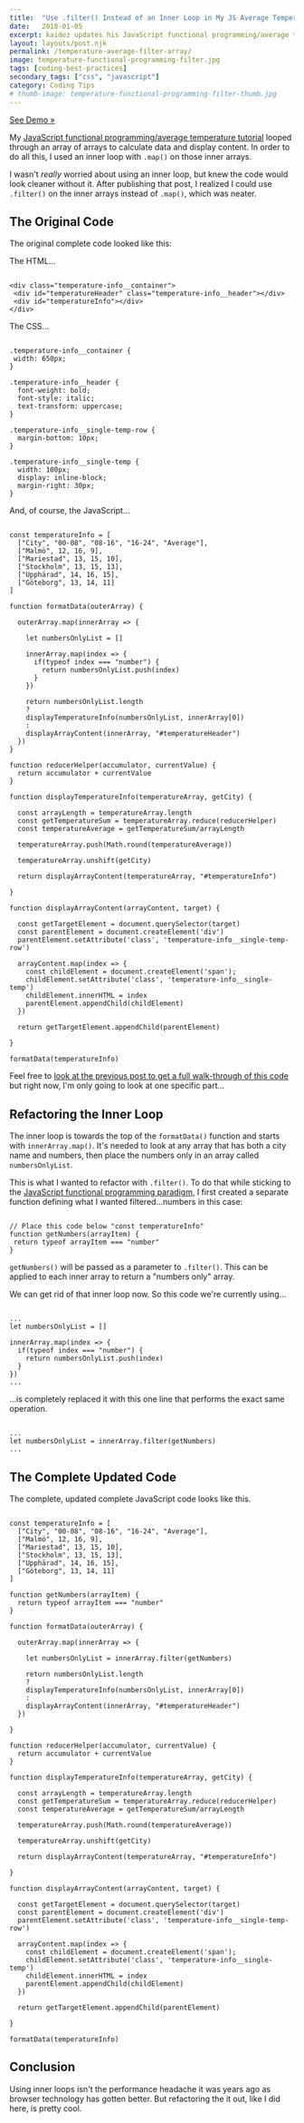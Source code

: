 ```yaml
---
title:  "Use .filter() Instead of an Inner Loop in My JS Average Temperature Code"
date:   2018-01-05
excerpt: kaidez updates his JavaScript functional programming/average temperature post to use .filter() instead of an inner loop. Includes demo.
layout: layouts/post.njk
permalink: /temperature-average-filter-array/
image: temperature-functional-programming-filter.jpg
tags: [coding-best-practices]
secondary_tags: ["css", "javascript"]
category: Coding Tips
# thumb-image: temperature-functional-programming-filter-thumb.jpg
---
```

<a href="https://codepen.io/kaidez/pen/VybqmY">See Demo &raquo;</a>

My <a href="/temperatures-functional-programming/">JavaScript functional programming/average temperature tutorial</a> looped through an array of arrays to calculate data and display content.  In order to do all this, I used an inner loop with <code>.map()</code> on those inner arrays.

I wasn't <em>really</em> worried about using an inner loop, but knew the code would look cleaner without it. After publishing that post, I realized I could use <code>.filter()</code> on the inner arrays instead of <code>.map()</code>, which was neater.

<h2>The Original Code</h2>

The original complete code looked like this:

The HTML...
<pre><code class="language-markup">
&lt;div class="temperature-info__container">
 &lt;div id="temperatureHeader" class="temperature-info__header">&lt;/div>
 &lt;div id="temperatureInfo">&lt;/div>
&lt;/div>
</code></pre>

The CSS...
<pre><code class="language-css">
.temperature-info__container {
 width: 650px;
}

.temperature-info__header {
  font-weight: bold;
  font-style: italic;
  text-transform: uppercase;
}

.temperature-info__single-temp-row {
  margin-bottom: 10px;
}

.temperature-info__single-temp {
  width: 100px;
  display: inline-block;
  margin-right: 30px;
}
</code></pre>

And, of course, the JavaScript...
<pre><code class="language-javascript">
const temperatureInfo = [
  ["City", "00-08", "08-16", "16-24", "Average"],
  ["Malmö", 12, 16, 9],
  ["Mariestad", 13, 15, 10],
  ["Stockholm", 13, 15, 13],
  ["Upphärad", 14, 16, 15],
  ["Göteborg", 13, 14, 11]
]

function formatData(outerArray) {

  outerArray.map(innerArray => {

    let numbersOnlyList = []

    innerArray.map(index => {
      if(typeof index === "number") {
        return numbersOnlyList.push(index)
      }
    })

    return numbersOnlyList.length
    ?
    displayTemperatureInfo(numbersOnlyList, innerArray[0])
    :
    displayArrayContent(innerArray, "#temperatureHeader")
  })
}

function reducerHelper(accumulator, currentValue) {
  return accumulator + currentValue
}

function displayTemperatureInfo(temperatureArray, getCity) {

  const arrayLength = temperatureArray.length
  const getTemperatureSum = temperatureArray.reduce(reducerHelper)
  const temperatureAverage = getTemperatureSum/arrayLength

  temperatureArray.push(Math.round(temperatureAverage))

  temperatureArray.unshift(getCity)

  return displayArrayContent(temperatureArray, "#temperatureInfo")

}

function displayArrayContent(arrayContent, target) {

  const getTargetElement = document.querySelector(target)
  const parentElement = document.createElement('div')
  parentElement.setAttribute('class', 'temperature-info__single-temp-row')

  arrayContent.map(index => {
    const childElement = document.createElement('span');
    childElement.setAttribute('class', 'temperature-info__single-temp')
    childElement.innerHTML = index
    parentElement.appendChild(childElement)
  })

  return getTargetElement.appendChild(parentElement)

}

formatData(temperatureInfo)
</code></pre>

Feel free to <a href="/temperatures-functional-programming/">look at the previous post to get a full walk-through of this code</a> but right now, I'm only going to look at one specific part...

<h2>Refactoring the Inner Loop</h2>

The inner loop is towards the top of the <code>formatData()</code> function and starts with <code>innerArray.map()</code>. It's needed to look at any array that has both a city name and numbers, then place the numbers only in an array called <code>numbersOnlyList</code>.

This is what I wanted to refactor with <code>.filter()</code>. To do that while sticking to the <a href="http://eloquentjavascript.net/1st_edition/chapter6.html">JavaScript functional programming paradigm</a>, I first created a separate function defining what I wanted filtered...numbers in this case:

<pre><code class="language-javascript">
// Place this code below "const temperatureInfo"
function getNumbers(arrayItem) {
 return typeof arrayItem === "number"
}
</code></pre>

<code>getNumbers()</code>   will be passed as a parameter to <code>.filter()</code>. This can be applied to each inner array to return a "numbers only" array.

We can get rid of that inner loop now. So this code we're currently using...

<pre><code class="language-javascript">
...
let numbersOnlyList = []

innerArray.map(index => {
  if(typeof index === "number") {
    return numbersOnlyList.push(index)
  }
})
...
</code></pre>

...is completely replaced it with this one line that performs the exact same operation.
<pre><code class="language-javascript">
...
let numbersOnlyList = innerArray.filter(getNumbers)
...
</code></pre>

<h2>The Complete Updated Code</h2>

The complete, updated complete JavaScript code looks like this.
<pre><code class="language-javascript">
const temperatureInfo = [
  ["City", "00-08", "08-16", "16-24", "Average"],
  ["Malmö", 12, 16, 9],
  ["Mariestad", 13, 15, 10],
  ["Stockholm", 13, 15, 13],
  ["Upphärad", 14, 16, 15],
  ["Göteborg", 13, 14, 11]
]

function getNumbers(arrayItem) {
  return typeof arrayItem === "number"
}

function formatData(outerArray) {

  outerArray.map(innerArray => {

    let numbersOnlyList = innerArray.filter(getNumbers)

    return numbersOnlyList.length
    ?
    displayTemperatureInfo(numbersOnlyList, innerArray[0])
    :
    displayArrayContent(innerArray, "#temperatureHeader")
  })

}

function reducerHelper(accumulator, currentValue) {
  return accumulator + currentValue
}

function displayTemperatureInfo(temperatureArray, getCity) {

  const arrayLength = temperatureArray.length
  const getTemperatureSum = temperatureArray.reduce(reducerHelper)
  const temperatureAverage = getTemperatureSum/arrayLength

  temperatureArray.push(Math.round(temperatureAverage))

  temperatureArray.unshift(getCity)

  return displayArrayContent(temperatureArray, "#temperatureInfo")

}

function displayArrayContent(arrayContent, target) {

  const getTargetElement = document.querySelector(target)
  const parentElement = document.createElement('div')
  parentElement.setAttribute('class', 'temperature-info__single-temp-row')

  arrayContent.map(index => {
    const childElement = document.createElement('span');
    childElement.setAttribute('class', 'temperature-info__single-temp')
    childElement.innerHTML = index
    parentElement.appendChild(childElement)
  })

  return getTargetElement.appendChild(parentElement)

}

formatData(temperatureInfo)
</code></pre>

<h2>Conclusion</h2>

Using inner loops isn't the performance headache it was years ago as browser technology has gotten better. But refactoring the it out, like I did here, is pretty cool.
